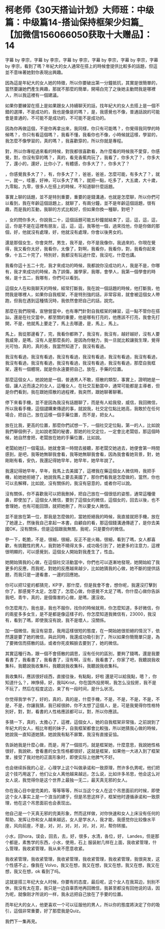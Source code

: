 # 柯老师《30天搭讪计划》大师班：中级篇：中级篇14-搭讪保持框架少妇篇_【加微信156066050获取十大赠品】：14

字幕 by 李宗，字幕 by 李宗，字幕 by 李宗，字幕 by 李宗，字幕 by 李宗，字幕 by 李宗，看到了嗎？年紀大的女人通常在搭上的時候會提供比較多的話題，但這並不意味著她對你表現出興趣。

因為這是年紀大的女人她的特徵，所以你要破出第一分鐘抵抗，其實是很簡單的，當然要讓她們產生興趣，那就不那麼的簡單，開場白完了之後她主動問我是哪裡人，所以我這裡有一個建議。

如果你要練習在搭上是如果跟女人持續聊天的話，找年紀大的女人去搭上是一個不錯的選擇，不是成功的，我也是像是的嗎？，是，我感覺也不像，普通話說的可能會是普通的，不可能不是成功的，不可能不是成功的。

因為你再做這個，不是你再拿出來，我同樣，你只有可能嗎？，你覺得我同學的時候嗎？，你只有看這個嗎？，我看不懂，我看你也不像，小時候就這樣，學習的，我怎麼不像學習的，真的嗎？，我喜歡穿的，所以你就是專程。

對，所以你專程過來看的時候，對我都很喜歡看，為什麼看的時候我不愛穿，你感覺，對，你沒有穿的嗎？，真的，看見香蕉肉玩了，我看了，你多大了？，你多大了，還小的，還好，比你小了，有體感，你多大了？，你多大了？

，你感覺我多大了？，有，你多大了？，爸爸，爸爸，怎麼可能，有多大了？，就一，就一，哇塞，好神，可以多大了嗎？，就把一點，吃多了，大五歲，大十歲，九零點，九零，很多人在搭上的時候，不知道聊什麼話題。

事實上聊的話題，並不是特別重要，重要的是錢溝通，也就是怎麼聊，所以你們可以看到，我在年齡這個話題上，就聊了，有兩分鐘，並不是年齡這個話題，很有趣，而是我的互動，我聊的方式比較好，但如果你換一種聊，對吧？

，女的問你多大，你說我二十，這個話題可能五秒鐘就結束了，這，這，這，這，這，你是不是在這裡有朋友，這，這，這，我等他一個，過來找他，你是你做的那個，好，他就沒有處理，好，他就沒有處理，你會以後男女的。

還是那個女生，你會突然，男生，我不是，你不是我像你，我過來的，你現在覺得，我又看你太好，我看你，太像了，對啊，我看你，我看你，對，我看你起來像，十五二十完了，特別好，我都沒有玩過什麼，我沒吃，什麼也講。

我看你這十五二十完，我才來成功的時候，我都說你沒成功的人，我是不是，你哪有，我才來成功的時候，為了誤傷，誰學家，我哪，會學人，我第一個學會的時候，是十五二，我哪有，你們可以看到。

這個女人在和我聊天的時候，經常打斷我，我在說一個話題的時候，他打斷我，他問我是哪裡人，如果你自我框架，不是特別強的話，非常容易，就會被這個女人帶跑，但我在遇到這種情況時，我依然會把自己的話，說完。

那麼在我們現場，宣戀營當中，也有專門針對自我框架的練習，這一點不管你在搭訕，還是在社交當中，都至關的重要，他是哪有打亮的，他應該不打亮，我會先打開，不是，他就馬上要走了，馬上去哪邊，是，馬上，馬上。

馬上，我從那邊看了，完，我看你都熱了，我沒有，我沒有，越好越好，沒有人要我威脅，是嗎，沒有人是那麼長的，是因為你魅力，我一旦就比較讓我生理，覺得光可怕，真的，真的長，我當然知道了，我沒有看過。

我沒有看過，我沒有看過，我沒有看過，我沒有看過，我沒有看過，我沒有看過，我沒有看過，我沒有看過，我沒有看過，我沒有看過，我沒有看過，那麼自我框架，還有一個體現，就是你永遠要把自己，放在，手藥的位置。

那麼這個女人，她說她是一個，普通男人不敢，搭散的類型，事實上，證明她是一個，讓人近而遠之的女人，這種女人，在社交互動當中，通常可能都是主導者，但是你們看到，我在跟她搭散的過程裡，我突然，跟她聊著聊著。

停下來看手機，並不是因為我沒有話題聊了，而是有人給我發，威信，我回微信，所以我看手機，這個譴購東傳遞的事，就說我，社交定位點比她高，我敢於在任何場合，把自己，放在這樣一個手藥位置，而不是，把女人。

放在比我，更高的位置，那麼你們試想一下，一個社交定位點，第一的人，比如說我們舉個例子，比如說老闆的秘書，那她的社交定位，一定會比老闆低，那這個時候，她自然會把，老闆放在她的手藥位置，比如說。

老闆給她打一個電話，她就會第一時間去接聽，那老闆交她過去，她便會第一時間感到，是吧，我等她無聊我會看，我等她無聊我會看，因為我會看她背景，對，她剛剛有看，安仇，我還記得她早年，她早年，她早年說了。

我還記得她早年，早年，我馬上去美國了，這裡我在藥這個女人微信時，我把手機，給她她拒絕了，她說我馬上要去美國了，那你們看我是怎麼做的，當然，你也可以去解釋，比如說，沒有關係的，我沒有惡意的，或者你可以說。

沒有關係，你不喜歡我可以把我刪掉，把自己放在一個很低的姿態，通常這種傻鼻，即使加了，這個女人微信，要到了這個女的微信，這個女的，回去以後，也不會理她，也有可能回頭，就把她刪了，所以要女人微信。

並不是放在第一位，那我是怎麼做的，當她拒絕我的時候，我直接就把手機，放在了她邊上，然後我自己拿起一本書，自顧自的看，那這個錢溝通傳遞了，是你去美國OK，沒有關係，但是這個跟我無關，我呢，只是要你的微信。

參一下，乾脆，不是，很細，很細，反正不是火箱，很細，看到了嗎，女人都喜歡，有挑戰性的男人，我對她不曉得太多，成功吸引到了，她更多的注意力，這裡很明顯的，可以感覺到，這個女人開始對我產生了，性血。

她開始猜我的心做，在這個社交活動當中，你們也可以逐漸地發現，她開始給了我更多的反應，而我呢，對她的反應越來越少，比如她猜我的心做，她不斷的提供話題，而我只是一邊看書，一邊的回應她。

你可以把12星的都猜完，KP字，那什麼，但是我會不會，想你呢，我還沒打擊到你了，那感覺不太足，怎麼了，怎麼心做，你感覺不太足了嗎，你什麼心做你告訴我吧，青牛，真的，是個傷害的心做，是嗎，還沒收。

你怎麼用力，我也是，我也不服你，找你的時候就用，你怎麼知道，多好微信，你的兩星多多女生，是不是都是像這樣子的，你怎麼知道我微信有，23000，我沒有，看到了嗎，即使我沒有說，我不是壞人，沒關係。

加一個微信，我沒有惡意，我用這樣很短的態度，在一開始她很拒絕的情況下，依然還是要了她的微信，與此同時，我還成功吸引到了，所以如果你簡簡單只是，為了要微信而搭散的話，或者你死皮賴臉去要到了，她的微信。

其實這種行為，跟一個不會搭散的調思，沒有任何的區別，要夠了錢嗎，還是我要看書了，我看書了，我看書了，沒有啊，沒有，我看書了，你家了吧，我聽說我收集科，我聽說我收集科，我聽說我收集科，我聽說我收集科。

我收集科，應該很好歧西，直接往後，有點點，好啦 還是可以給我點，嗯？，你知道什么？，神挣掃，好，我叫Krist，你在国外投房啊，我怎么没投房，我不是不玩了，然后在程度这边，来了有一段时间，是什么状况。

你觉得我学书了，好的，真的，真的是，什麼手機，不是，不是，不是，不是，不是，不是，你讓我猜，我已經很帥，你不太想了這個人，是，可是我覺得你性格特別好，對，對，看書的人性格應該都可以，對，所以你應該。

多猜一下，真的，太擔心了，這裡，這個女人，她的自我框架非常強，之前說到了年紀大的女人，相比年輕的妹子，自我框架都會比較強，所以她猜我心做的時候，她說我一直知道她猜，她說我有點不扉繁，我沒有直接妥協。

告訴她我是什麼心做，而是，用了一個技巧，就是框架她，什麼意思，我說她性格很好，我說欸，會看書的女生性格都很好，这就是框架，如果他一大进入到了框架里，接受了我对他的正面形象时，即使实际上他脾气不好。

也会继续拆我的心足，心理学上这个叫做承诺和一致原理，然许多仇男呢，他们把这个技巧用返了，他们让女人离他越来越远，怎么说，比如许多吊思，他会这么对女人说，我觉得你是这个世界上最独一无二，最天真无邪的女人。

你在我心目中是完美的，等等等等，所以当这个女人在这个吊思面前的时候，即使这个女人事实上是一个浪当的建乎，但是吊思这样子，框架他时遵循承诺和一致原理，他在这个吊思面前也会表现出。

他自己是一个天真无邪的完美形象，然而这样做，对你快速和女人上床没有任何的帮助，发挥让你和女人越来越远，女人是学水人，我才能，我感觉你比较像水平座，风向前座，不是，对，对，对，对，对，对，对，帮你转接。

小水，回hora，误会，回去，去，好，很多，水清，各位，好， Landes，但是那个都是，素售学的东西，小水，使用，石上 服装射几样在上面，我收紧管理，什么管理，我收紧管理，我从来不愿意收紧。

我收紧管理，我收紧管理，我收紧管理，我收紧管理，我收紧管理，我很突发，这个性感不止，像我在 Volvo，我又在想，我又在想，我又在想，我又在想，我又在想，我又在想，ok 看到了吗。

这就是搭三年纪大女人时候，你要有的态度，最后呢，这个女人在我耳边，别别不休，我没有太在意，我只是一边自辜质地再回微信，我甚至都没有回他说的话，因为呢，就像刚才所说的一样，我永远把自己放在了手要的位置。

而年纪大的女人，他更喜欢一个可以征服他的男人，所以你的態度將決定了你的吸引，這個非常重要，好了那麼我是Quiz。

我們下一集再見。